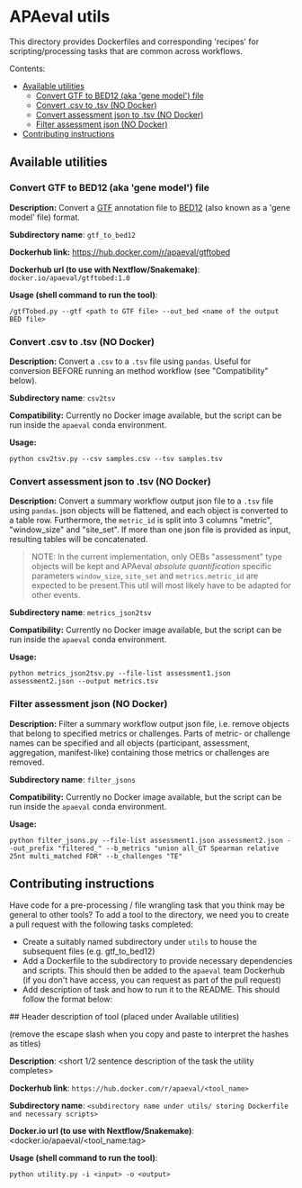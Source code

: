 # APAeval utils

This directory provides Dockerfiles and corresponding 'recipes' for scripting/processing tasks that are common across workflows.

Contents:
- [Available utilities](#available-utilities)
  - [Convert GTF to BED12 (aka 'gene model') file](#convert-gtf-to-bed12-aka-gene-model-file)
  - [Convert .csv to .tsv (NO Docker)](#convert-csv-to-tsv-no-docker)
  - [Convert assessment json to .tsv (NO Docker)](#convert-assessment-json-to-tsv-no-docker)
  - [Filter assessment json (NO Docker)](#filter-assessment-json-no-docker)
- [Contributing instructions](#contributing-instructions)


## Available utilities

### Convert GTF to BED12 (aka 'gene model') file

**Description:** Convert a [GTF](https://genome.ucsc.edu/FAQ/FAQformat.html#format4) annotation file to [BED12](https://genome.ucsc.edu/FAQ/FAQformat.html#format1) (also known as a 'gene model' file) format.

**Subdirectory name**: `gtf_to_bed12`

**Dockerhub link:** https://hub.docker.com/r/apaeval/gtftobed

**Dockerhub url (to use with Nextflow/Snakemake)**: `docker.io/apaeval/gtftobed:1.0`

**Usage (shell command to run the tool)**:
```
/gtfTobed.py --gtf <path to GTF file> --out_bed <name of the output BED file>
```

### Convert .csv to .tsv (NO Docker)

**Description:** Convert a `.csv` to a `.tsv` file using `pandas`. Useful for conversion BEFORE running an method workflow (see "Compatibility" below).

**Subdirectory name**: `csv2tsv`

**Compatibility:**
Currently no Docker image available, but the script can be run inside the `apaeval` conda environment. 

**Usage:**
```
python csv2tsv.py --csv samples.csv --tsv samples.tsv
```

### Convert assessment json to .tsv (NO Docker)

**Description:** Convert a summary workflow output json file to a `.tsv` file using `pandas`. json objects will be flattened, and each object is converted to a table row. Furthermore, the `metric_id` is split into 3 columns "metric", "window_size" and "site_set". If more than one json file is provided as input, resulting tables will be concatenated.

> NOTE: In the current implementation, only OEBs "assessment" type objects will be kept and APAeval *absolute quantification* specific parameters `window_size`, `site_set` and `metrics.metric_id` are expected to be present.This util will most likely have to be adapted for other events.

**Subdirectory name**: `metrics_json2tsv`

**Compatibility:**
Currently no Docker image available, but the script can be run inside the `apaeval` conda environment. 

**Usage:**
```
python metrics_json2tsv.py --file-list assessment1.json assessment2.json --output metrics.tsv
```

### Filter assessment json (NO Docker)

**Description:** Filter a summary workflow output json file, i.e. remove objects that belong to specified metrics or challenges. Parts of metric- or challenge names can be specified and all objects (participant, assessment, aggregation, manifest-like) containing those metrics or challenges are removed.

**Subdirectory name**: `filter_jsons`

**Compatibility:**
Currently no Docker image available, but the script can be run inside the `apaeval` conda environment. 

**Usage:**
```
python filter_jsons.py --file-list assessment1.json assessment2.json --out_prefix "filtered_" --b_metrics "union all_GT Spearman relative 25nt multi_matched FDR" --b_challenges "TE"
```
## Contributing instructions

Have code for a pre-processing / file wrangling task that you think may be general to other tools? To add a tool to the directory, we need you to create a pull request with the following tasks completed:

- Create a suitably named subdirectory under `utils` to house the subsequent files (e.g. gtf_to_bed12)
- Add a Dockerfile to the subdirectory to provide necessary dependencies and scripts. This should then be added to the `apaeval` team Dockerhub (if you don't have access, you can request as part of the pull request)
- Add description of task and how to run it to the README. This should follow the format below:


\## Header description of tool (placed under Available utilities)

(remove the escape slash when you copy and paste to interpret the hashes as titles)

**Description**: <short 1/2 sentence description of the task the utility completes>

**Dockerhub link**: `https://hub.docker.com/r/apaeval/<tool_name>`

**Subdirectory name**: `<subdirectory name under utils/ storing Dockerfile and necessary scripts>`

**Docker.io url (to use with Nextflow/Snakemake)**: <docker.io/apaeval/<tool_name:tag>

**Usage (shell command to run the tool)**:

```
python utility.py -i <input> -o <output>
```
